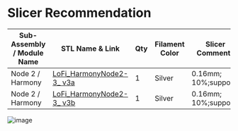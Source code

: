 # Slicer Recommendation 

|  **Sub-Assembly / Module Name** | **STL Name & Link** | **Qty** | **Filament Color** | **Slicer Comments** | **Approx Print Time [h:mm]** | **Approx Filament Used [g]** | **Approx Filament Used [m]** |
| ---- | --- | --- | --- | --- | --- | --- | --- |
| Node 2 / Harmony | [LoFi_HarmonyNode2-3_ v3a](https://github.com/ISS-Mimic/Mimic/blob/main/3D_Printing/Node_2_Harmony/LoFi_HarmonyNode2-3_v3a.stl) | 1 | Silver | 0.16mm; 10%;supports | 11:27 | 54 | 18.04 |
| Node 2 / Harmony | [LoFi_HarmonyNode2-3_ v3b](https://github.com/ISS-Mimic/Mimic/blob/main/3D_Printing/Node_2_Harmony/LoFi_HarmonyNode2-3_v3b.stl) | 1 | Silver | 0.16mm; 10%;supports | - | - |  |
![image](https://user-images.githubusercontent.com/58833710/192925420-a73631f9-6e71-494c-83d5-1b0c59345c47.png)
